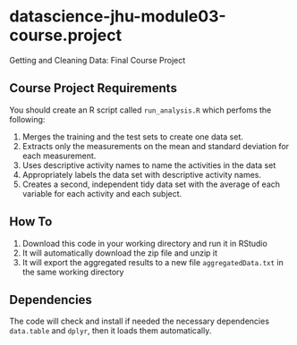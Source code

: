 # datascience-jhu-module03-course.project
Getting and Cleaning Data: Final Course Project

## Course Project Requirements

You should create an R script called ```run_analysis.R``` which perfoms the following:

1. Merges the training and the test sets to create one data set.
2. Extracts only the measurements on the mean and standard deviation for each measurement.
3. Uses descriptive activity names to name the activities in the data set
4. Appropriately labels the data set with descriptive activity names.
5. Creates a second, independent tidy data set with the average of each variable for each activity and each subject.

## How To

1. Download this code in your working directory and run it in RStudio
2. It will automatically download the zip file and unzip it
3. It will export the aggregated results to a new file ```aggregatedData.txt``` in the same working directory

## Dependencies

The code will check and install if needed the necessary dependencies ```data.table``` and ```dplyr```, then it loads them automatically.
